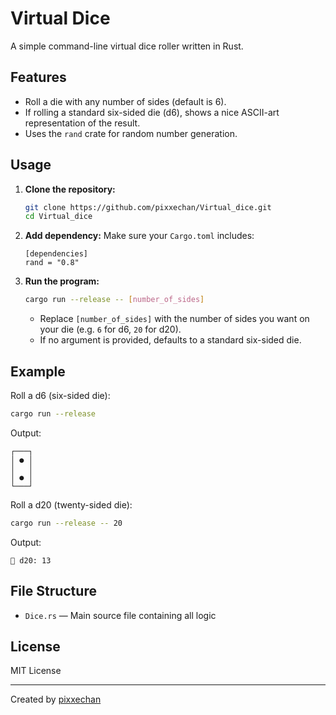 # Virtual Dice

A simple command-line virtual dice roller written in Rust.

## Features

- Roll a die with any number of sides (default is 6).
- If rolling a standard six-sided die (d6), shows a nice ASCII-art representation of the result.
- Uses the `rand` crate for random number generation.

## Usage

1. **Clone the repository:**
   ```bash
   git clone https://github.com/pixxechan/Virtual_dice.git
   cd Virtual_dice
   ```

2. **Add dependency:**
   Make sure your `Cargo.toml` includes:
   ```
   [dependencies]
   rand = "0.8"
   ```

3. **Run the program:**
   ```bash
   cargo run --release -- [number_of_sides]
   ```
   - Replace `[number_of_sides]` with the number of sides you want on your die (e.g. `6` for d6, `20` for d20).
   - If no argument is provided, defaults to a standard six-sided die.

## Example

Roll a d6 (six-sided die):
```bash
cargo run --release
```
Output:
```
┌───┐
│ ● │
│   │
│ ● │
└───┘
```

Roll a d20 (twenty-sided die):
```bash
cargo run --release -- 20
```
Output:
```
🎲 d20: 13
```

## File Structure

- `Dice.rs` — Main source file containing all logic

## License

MIT License

---
Created by [pixxechan](https://github.com/pixxechan)
